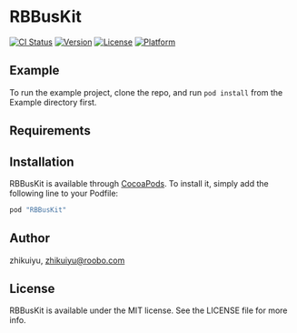 # RBBusKit

[![CI Status](http://img.shields.io/travis/zhikuiyu/RBBusKit.svg?style=flat)](https://travis-ci.org/zhikuiyu/RBBusKit)
[![Version](https://img.shields.io/cocoapods/v/RBBusKit.svg?style=flat)](http://cocoapods.org/pods/RBBusKit)
[![License](https://img.shields.io/cocoapods/l/RBBusKit.svg?style=flat)](http://cocoapods.org/pods/RBBusKit)
[![Platform](https://img.shields.io/cocoapods/p/RBBusKit.svg?style=flat)](http://cocoapods.org/pods/RBBusKit)

## Example

To run the example project, clone the repo, and run `pod install` from the Example directory first.

## Requirements

## Installation

RBBusKit is available through [CocoaPods](http://cocoapods.org). To install
it, simply add the following line to your Podfile:

```ruby
pod "RBBusKit"
```

## Author

zhikuiyu, zhikuiyu@roobo.com

## License

RBBusKit is available under the MIT license. See the LICENSE file for more info.

